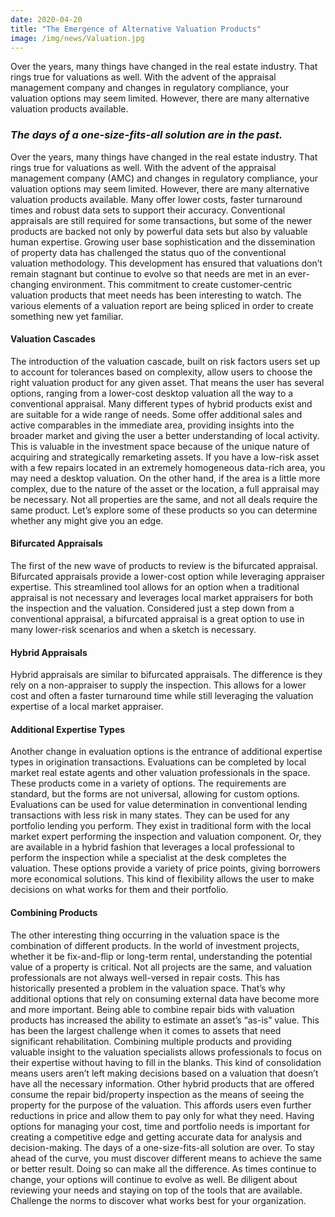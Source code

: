 ```yaml
---
date: 2020-04-20
title: "The Emergence of Alternative Valuation Products"
image: /img/news/Valuation.jpg
---
```


Over the years, many things have changed in the real estate industry. That rings true for valuations as well. 
With the advent of the appraisal management company and changes in regulatory compliance, your valuation options may seem limited. However, there are many alternative valuation products available. 

<!--more-->
### *The days of a one-size-fits-all solution are in the past.*

Over the years, many things have changed in the real estate industry. That rings true for valuations as well. 
With the advent of the appraisal management company (AMC) and changes in regulatory compliance, your valuation options may seem limited. However, there are many alternative valuation products available. 
Many offer lower costs, faster turnaround times and robust data sets to support their accuracy. Conventional appraisals are still required for some transactions, but some of the newer products are backed not only by powerful data sets but also by valuable human expertise. 
Growing user base sophistication and the dissemination of property data has challenged the status quo of the conventional valuation methodology. This development has ensured that valuations don’t remain stagnant but continue to evolve so that needs are met in an ever-changing environment. 
This commitment to create customer-centric valuation products that meet needs has been interesting to watch. The various elements of a valuation report are being spliced in order to create something new yet familiar. 

#### Valuation Cascades
The introduction of the valuation cascade, built on risk factors users set up to account for tolerances based on complexity, allow users to choose the right valuation product for any given asset. That means the user has several options, ranging from a lower-cost desktop valuation all the way to a conventional appraisal. 
Many different types of hybrid products exist and are suitable for a wide range of needs. Some offer additional sales and active comparables in the immediate area, providing insights into the broader market and giving the user a better understanding of local activity. This is valuable in the investment space because of the unique nature of acquiring and strategically remarketing assets. If you have a low-risk asset with a few repairs located in an extremely homogeneous data-rich area, you may need a desktop valuation. On the other hand, if the area is a little more complex, due to the nature of the asset or the location, a full appraisal may be necessary. Not all properties are the same, and not all deals require the same product. 
Let’s explore some of these products so you can determine whether any might give you an edge.

#### Bifurcated Appraisals
The first of the new wave of products to review is the bifurcated appraisal. Bifurcated appraisals provide a lower-cost option while leveraging appraiser expertise. This streamlined tool allows for an option when a traditional appraisal is not necessary and leverages local market appraisers for both the inspection and the valuation. Considered just a step down from a conventional appraisal, a bifurcated appraisal is a great option to use in many lower-risk scenarios and when a sketch is necessary.

#### Hybrid Appraisals
Hybrid appraisals are similar to bifurcated appraisals. The difference is they rely on a non-appraiser to supply the inspection. This allows for a lower cost and often a faster turnaround time while still leveraging the valuation expertise of a local market appraiser. 

#### Additional Expertise Types
Another change in evaluation options is the entrance of additional expertise types in origination transactions. Evaluations can be completed by local market real estate agents and other valuation professionals in the space. These products come in a variety of options. The requirements are standard, but the forms are not universal, allowing for custom options. 
Evaluations can be used for value determination in conventional lending transactions with less risk in many states. They can be used for any portfolio lending you perform. They exist in traditional form with the local market expert performing the inspection and valuation component. Or, they are available in a hybrid fashion that leverages a local professional to perform the inspection while a specialist at the desk completes the valuation. 
These options provide a variety of price points, giving borrowers more economical solutions. This kind of flexibility allows the user to make decisions on what works for them and their portfolio. 

#### Combining Products
The other interesting thing occurring in the valuation space is the combination of different products. 
In the world of investment projects, whether it be fix-and-flip or long-term rental, understanding the potential value of a property is critical. Not all projects are the same, and valuation professionals are not always well-versed in repair costs. This has historically presented a problem in the valuation space. That’s why additional options that rely on consuming external data have become more and more important. 
Being able to combine repair bids with valuation products has increased the ability to estimate an asset’s “as-is” value. This has been the largest challenge when it comes to assets that need significant rehabilitation. Combining multiple products and providing valuable insight to the valuation specialists allows professionals to focus on their expertise without having to fill in the blanks. This kind of consolidation means users aren’t left making decisions based on a valuation that doesn’t have all the necessary information. 
Other hybrid products that are offered consume the repair bid/property inspection as the means of seeing the property for the purpose of the valuation. This affords users even further reductions in price and allow them to pay only for what they need. 
Having options for managing your cost, time and portfolio needs is important for creating a competitive edge and getting accurate data for analysis and decision-making. The days of a one-size-fits-all solution are over. To stay ahead of the curve, you must discover different means to achieve the same or better result. Doing so can make all the difference. 
As times continue to change, your options will continue to evolve as well. Be diligent about reviewing your needs and staying on top of the tools that are available. Challenge the norms to discover what works best for your organization. 
